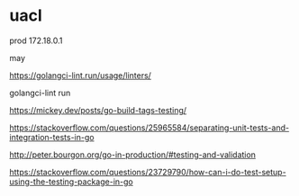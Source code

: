 # uacl

prod 172.18.0.1

may

https://golangci-lint.run/usage/linters/

golangci-lint run

https://mickey.dev/posts/go-build-tags-testing/

https://stackoverflow.com/questions/25965584/separating-unit-tests-and-integration-tests-in-go

http://peter.bourgon.org/go-in-production/#testing-and-validation

https://stackoverflow.com/questions/23729790/how-can-i-do-test-setup-using-the-testing-package-in-go
